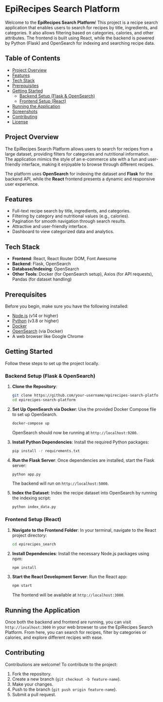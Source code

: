 

# EpiRecipes Search Platform

Welcome to the **EpiRecipes Search Platform**! This project is a recipe search application that enables users to search for recipes by title, ingredients, and categories. It also allows filtering based on categories, calories, and other attributes. The frontend is built using React, while the backend is powered by Python (Flask) and OpenSearch for indexing and searching recipe data.

## Table of Contents

- [Project Overview](#project-overview)
- [Features](#features)
- [Tech Stack](#tech-stack)
- [Prerequisites](#prerequisites)
- [Getting Started](#getting-started)
  - [Backend Setup (Flask & OpenSearch)](#backend-setup-flask--opensearch)
  - [Frontend Setup (React)](#frontend-setup-react)
- [Running the Application](#running-the-application)
- [Screenshots](#screenshots)
- [Contributing](#contributing)
- [License](#license)

## Project Overview

The EpiRecipes Search Platform allows users to search for recipes from a large dataset, providing filters for categories and nutritional information. The application mimics the style of an e-commerce site with a fun and user-friendly interface, making it enjoyable to browse through different recipes.

The platform uses **OpenSearch** for indexing the dataset and **Flask** for the backend API, while the **React** frontend presents a dynamic and responsive user experience.

## Features

- Full-text recipe search by title, ingredients, and categories.
- Filtering by category and nutritional values (e.g., calories).
- Pagination for smooth navigation through search results.
- Attractive and user-friendly interface.
- Dashboard to view categorized data and analytics.

## Tech Stack

- **Frontend**: React, React Router DOM, Font Awesome
- **Backend**: Flask, OpenSearch
- **Database/Indexing**: OpenSearch
- **Other Tools**: Docker (for OpenSearch setup), Axios (for API requests), Pandas (for dataset handling)

## Prerequisites

Before you begin, make sure you have the following installed:

- [Node.js](https://nodejs.org/) (v14 or higher)
- [Python](https://www.python.org/) (v3.8 or higher)
- [Docker](https://www.docker.com/)
- [OpenSearch](https://opensearch.org/) (via Docker)
- A web browser like Google Chrome

## Getting Started

Follow these steps to set up the project locally.

### Backend Setup (Flask & OpenSearch)

1. **Clone the Repository**:
   ```bash
   git clone https://github.com/your-username/epirecipes-search-platform.git
   cd epirecipes-search-platform
   ```

2. **Set Up OpenSearch via Docker**:
   Use the provided Docker Compose file to set up OpenSearch.
   ```bash
   docker-compose up
   ```
   OpenSearch should now be running at `http://localhost:9200`.

3. **Install Python Dependencies**:
    Install the required Python packages:
   ```bash
   pip install -r requirements.txt
   ```

4. **Run the Flask Server**:
   Once dependencies are installed, start the Flask server:
   ```bash
   python app.py
   ```
   The backend will run on `http://localhost:5000`.

5. **Index the Dataset**:
   Index the recipe dataset into OpenSearch by running the indexing script:
   ```bash
   python index_data.py
   ```

### Frontend Setup (React)

1. **Navigate to the Frontend Folder**:
   In your terminal, navigate to the React project directory:
   ```bash
   cd epirecipes_search
   ```

2. **Install Dependencies**:
   Install the necessary Node.js packages using npm:
   ```bash
   npm install
   ```

3. **Start the React Development Server**:
   Run the React app:
   ```bash
   npm start
   ```
   The frontend will be available at `http://localhost:3000`.

## Running the Application

Once both the backend and frontend are running, you can visit `http://localhost:3000` in your web browser to use the EpiRecipes Search Platform. From here, you can search for recipes, filter by categories or calories, and explore different recipes with ease.


## Contributing

Contributions are welcome! To contribute to the project:

1. Fork the repository.
2. Create a new branch (`git checkout -b feature-name`).
3. Make your changes.
4. Push to the branch (`git push origin feature-name`).
5. Submit a pull request.

